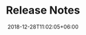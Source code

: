 ---
title: "Release Notes"
date: 2018-12-28T11:02:05+06:00
description: "this is meta description"
dedicated_page: true # set this value to true if you want to show only this directory related menu item in the sidebar menu
---